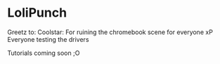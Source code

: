 # LoliPunch

Greetz to:
Coolstar: For ruining the chromebook scene for everyone xP
Everyone testing the drivers

Tutorials coming soon ;O
